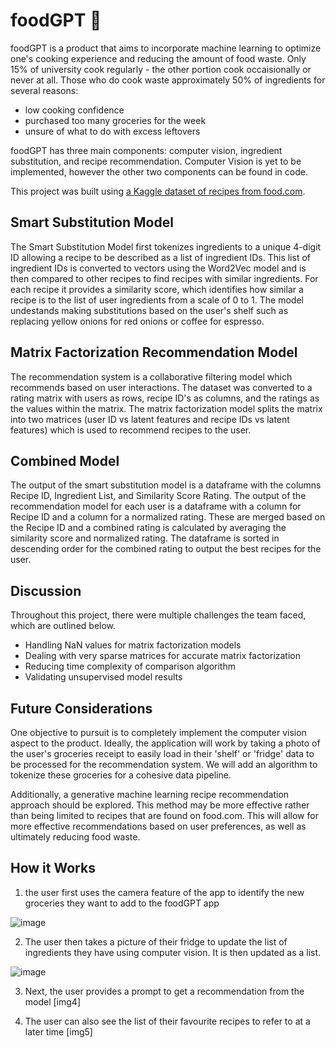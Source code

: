 # foodGPT :poultry_leg:

foodGPT is a product that aims to incorporate machine learning to optimize one's cooking experience and reducing the amount of food waste. Only 15% of university cook regularly - the other portion cook occaisionally or never at all. Those who do cook waste approximately 50% of ingredients for several reasons: 

- low cooking confidence
- purchased too many groceries for the week
- unsure of what to do with excess leftovers

foodGPT has three main components: computer vision, ingredient substitution, and recipe recommendation. Computer Vision is yet to be implemented, however the other two components can be found in code.

This project was built using [a Kaggle dataset of recipes from food.com](https://www.kaggle.com/datasets/shuyangli94/food-com-recipes-and-user-interactions).

## Smart Substitution Model

The Smart Substitution Model first tokenizes ingredients to a unique 4-digit ID allowing a recipe to be described as a list of ingredient IDs. This list of ingredient IDs is converted to vectors using the Word2Vec model and is then compared to other recipes to find recipes with similar ingredients. For each recipe it provides a similarity score, which identifies how similar a recipe is to the list of user ingredients from a scale of 0 to 1. The model undestands making substitutions based on the user's shelf such as replacing yellow onions for red onions or coffee for espresso. 

## Matrix Factorization Recommendation Model

The recommendation system is a collaborative filtering model which recommends based on user interactions. The dataset was converted to a rating matrix with users as rows, recipe ID's as columns, and the ratings as the values within the matrix. The matrix factorization model splits the matrix into two matrices (user ID vs latent features and recipe IDs vs latent features) which is used to recommend recipes to the user.

## Combined Model

The output of the smart substitution model is a dataframe with the columns Recipe ID, Ingredient List, and Similarity Score Rating. The output of the recommendation model for each user is a dataframe with a column for Recipe ID and a column for a normalized rating. These are merged based on the Recipe ID and a combined rating is calculated by averaging the similarity score and normalized rating. The dataframe is sorted in descending order for the combined rating to output the best recipes for the user. 

## Discussion

Throughout this project, there were multiple challenges the team faced, which are outlined below. 
- Handling NaN values for matrix factorization models
- Dealing with very sparse matrices for accurate matrix factorization
- Reducing time complexity of comparison algorithm
- Validating unsupervised model results

## Future Considerations

One objective to pursuit is to completely implement the computer vision aspect to the product. Ideally, the application will work by taking a photo of the user's groceries receipt to easily load in their 'shelf' or 'fridge' data to be processed for the recommendation system. We will add an algorithm to tokenize these groceries for a cohesive data pipeline.

Additionally, a generative machine learning recipe recommendation approach should be explored. This method may be more effective rather than being limited to recipes that are found on food.com. This will allow for more effective recommendations based on user preferences, as well as ultimately reducing food waste.

## How it Works

1. the user first uses the camera feature of the app to identify the new groceries they want to add to the foodGPT app

![image](https://user-images.githubusercontent.com/79066805/236366823-786ed2eb-292b-4034-a18d-faf7564a001f.png)


2. The user then takes a picture of their fridge to update the list of ingredients they have using computer vision. It is then updated as a list.

![image](https://user-images.githubusercontent.com/79066805/236366912-0af988db-8b86-4cb9-83a5-b57738dff90d.png)


3.  Next, the user provides a prompt to get a recommendation from the model
[img4]

4. The user can also see the list of their favourite recipes to refer to at a later time
[img5]
